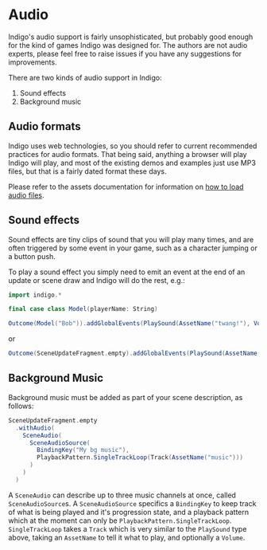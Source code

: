 # Audio

Indigo's audio support is fairly unsophisticated, but probably good enough for the kind of games Indigo was designed for. The authors are not audio experts, please feel free to raise issues if you have any suggestions for improvements.

There are two kinds of audio support in Indigo:

1. Sound effects
2. Background music

## Audio formats

Indigo uses web technologies, so you should refer to current recommended practices for audio formats. That being said, anything a browser will play Indigo will play, and most of the existing demos and examples just use MP3 files, but that is a fairly dated format these days.

Please refer to the assets documentation for information on [how to load audio files](/documentation/05-platform/assets.md).

## Sound effects

Sound effects are tiny clips of sound that you will play many times, and are often triggered by some event in your game, such as a character jumping or a button push.

To play a sound effect you simply need to emit an event at the end of an update or scene draw and Indigo will do the rest, e.g.:

```scala
import indigo.*

final case class Model(playerName: String)

Outcome(Model("Bob")).addGlobalEvents(PlaySound(AssetName("twang!"), Volume(0.5)))
```

or

```scala
Outcome(SceneUpdateFragment.empty).addGlobalEvents(PlaySound(AssetName("bounce"), Volume.Max))
```

## Background Music

Background music must be added as part of your scene description, as follows:

```scala
SceneUpdateFragment.empty
  .withAudio(
    SceneAudio(
      SceneAudioSource(
        BindingKey("My bg music"),
        PlaybackPattern.SingleTrackLoop(Track(AssetName("music")))
      )
    )
  )
```

A `SceneAudio` can describe up to three music channels at once, called `SceneAudioSource`s. A `SceneAudioSource` specifics a `BindingKey` to keep track of what is being played and it's progression state, and a playback pattern which at the moment can only be `PlaybackPattern.SingleTrackLoop`. `SingleTrackLoop` takes a `Track` which is very similar to the `PlaySound` type above, taking an `AssetName` to tell it what to play, and optionally a `Volume`.

